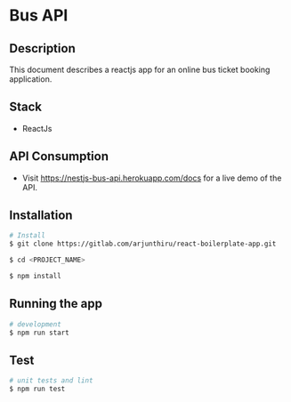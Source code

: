 # Bus API

## Description

  This document describes a reactjs app for an online bus ticket booking application.

## Stack

- ReactJs

## API Consumption

- Visit https://nestjs-bus-api.herokuapp.com/docs for a live demo of the API.

## Installation

```bash
# Install
$ git clone https://gitlab.com/arjunthiru/react-boilerplate-app.git

$ cd <PROJECT_NAME>

$ npm install
```

## Running the app

```bash
# development
$ npm run start

```

## Test

```bash
# unit tests and lint
$ npm run test

```
